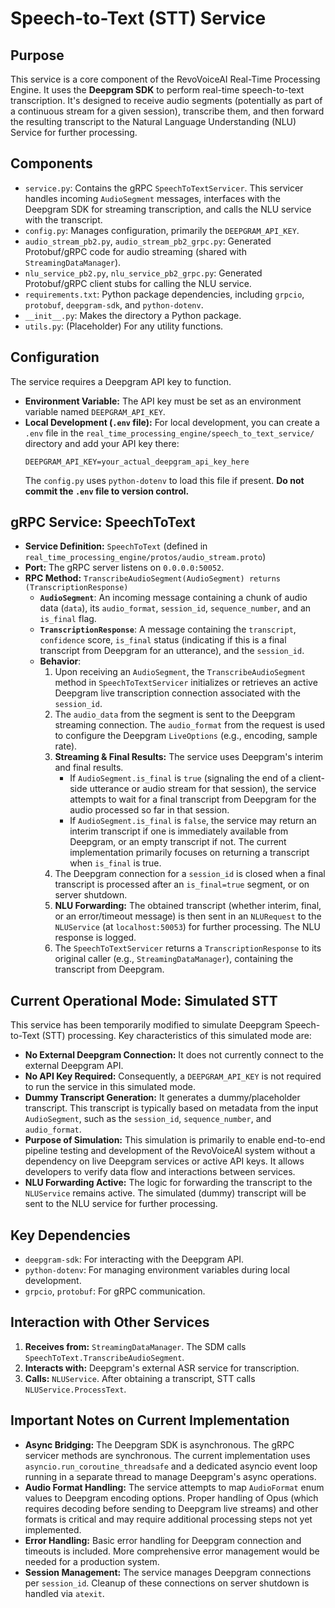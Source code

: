 # Speech-to-Text (STT) Service

## Purpose

This service is a core component of the RevoVoiceAI Real-Time Processing Engine. It uses the **Deepgram SDK** to perform real-time speech-to-text transcription. It's designed to receive audio segments (potentially as part of a continuous stream for a given session), transcribe them, and then forward the resulting transcript to the Natural Language Understanding (NLU) Service for further processing.

## Components

*   `service.py`: Contains the gRPC `SpeechToTextServicer`. This servicer handles incoming `AudioSegment` messages, interfaces with the Deepgram SDK for streaming transcription, and calls the NLU service with the transcript.
*   `config.py`: Manages configuration, primarily the `DEEPGRAM_API_KEY`.
*   `audio_stream_pb2.py`, `audio_stream_pb2_grpc.py`: Generated Protobuf/gRPC code for audio streaming (shared with `StreamingDataManager`).
*   `nlu_service_pb2.py`, `nlu_service_pb2_grpc.py`: Generated Protobuf/gRPC client stubs for calling the NLU service.
*   `requirements.txt`: Python package dependencies, including `grpcio`, `protobuf`, `deepgram-sdk`, and `python-dotenv`.
*   `__init__.py`: Makes the directory a Python package.
*   `utils.py`: (Placeholder) For any utility functions.

## Configuration

The service requires a Deepgram API key to function.
*   **Environment Variable:** The API key must be set as an environment variable named `DEEPGRAM_API_KEY`.
*   **Local Development (`.env` file):** For local development, you can create a `.env` file in the `real_time_processing_engine/speech_to_text_service/` directory and add your API key there:
    ```env
    DEEPGRAM_API_KEY=your_actual_deepgram_api_key_here
    ```
    The `config.py` uses `python-dotenv` to load this file if present. **Do not commit the `.env` file to version control.**

## gRPC Service: SpeechToText

*   **Service Definition:** `SpeechToText` (defined in `real_time_processing_engine/protos/audio_stream.proto`)
*   **Port:** The gRPC server listens on `0.0.0.0:50052`.
*   **RPC Method:** `TranscribeAudioSegment(AudioSegment) returns (TranscriptionResponse)`
    *   **`AudioSegment`**: An incoming message containing a chunk of audio data (`data`), its `audio_format`, `session_id`, `sequence_number`, and an `is_final` flag.
    *   **`TranscriptionResponse`**: A message containing the `transcript`, `confidence` score, `is_final` status (indicating if this is a final transcript from Deepgram for an utterance), and the `session_id`.
    *   **Behavior**:
        1.  Upon receiving an `AudioSegment`, the `TranscribeAudioSegment` method in `SpeechToTextServicer` initializes or retrieves an active Deepgram live transcription connection associated with the `session_id`.
        2.  The `audio_data` from the segment is sent to the Deepgram streaming connection. The `audio_format` from the request is used to configure the Deepgram `LiveOptions` (e.g., encoding, sample rate).
        3.  **Streaming & Final Results:** The service uses Deepgram's interim and final results.
            *   If `AudioSegment.is_final` is `true` (signaling the end of a client-side utterance or audio stream for that session), the service attempts to wait for a final transcript from Deepgram for the audio processed so far in that session.
            *   If `AudioSegment.is_final` is `false`, the service may return an interim transcript if one is immediately available from Deepgram, or an empty transcript if not. The current implementation primarily focuses on returning a transcript when `is_final` is true.
        4.  The Deepgram connection for a `session_id` is closed when a final transcript is processed after an `is_final=true` segment, or on server shutdown.
        5.  **NLU Forwarding:** The obtained transcript (whether interim, final, or an error/timeout message) is then sent in an `NLURequest` to the `NLUService` (at `localhost:50053`) for further processing. The NLU response is logged.
        6.  The `SpeechToTextServicer` returns a `TranscriptionResponse` to its original caller (e.g., `StreamingDataManager`), containing the transcript from Deepgram.

## Current Operational Mode: Simulated STT

This service has been temporarily modified to simulate Deepgram Speech-to-Text (STT) processing. Key characteristics of this simulated mode are:

*   **No External Deepgram Connection:** It does not currently connect to the external Deepgram API.
*   **No API Key Required:** Consequently, a `DEEPGRAM_API_KEY` is not required to run the service in this simulated mode.
*   **Dummy Transcript Generation:** It generates a dummy/placeholder transcript. This transcript is typically based on metadata from the input `AudioSegment`, such as the `session_id`, `sequence_number`, and `audio_format`.
*   **Purpose of Simulation:** This simulation is primarily to enable end-to-end pipeline testing and development of the RevoVoiceAI system without a dependency on live Deepgram services or active API keys. It allows developers to verify data flow and interactions between services.
*   **NLU Forwarding Active:** The logic for forwarding the transcript to the `NLUService` remains active. The simulated (dummy) transcript will be sent to the NLU service for further processing.

## Key Dependencies
*   `deepgram-sdk`: For interacting with the Deepgram API.
*   `python-dotenv`: For managing environment variables during local development.
*   `grpcio`, `protobuf`: For gRPC communication.

## Interaction with Other Services

1.  **Receives from:** `StreamingDataManager`. The SDM calls `SpeechToText.TranscribeAudioSegment`.
2.  **Interacts with:** Deepgram's external ASR service for transcription.
3.  **Calls:** `NLUService`. After obtaining a transcript, STT calls `NLUService.ProcessText`.

## Important Notes on Current Implementation
*   **Async Bridging:** The Deepgram SDK is asynchronous. The gRPC servicer methods are synchronous. The current implementation uses `asyncio.run_coroutine_threadsafe` and a dedicated asyncio event loop running in a separate thread to manage Deepgram's async operations.
*   **Audio Format Handling:** The service attempts to map `AudioFormat` enum values to Deepgram encoding options. Proper handling of Opus (which requires decoding before sending to Deepgram live streams) and other formats is critical and may require additional processing steps not yet implemented.
*   **Error Handling:** Basic error handling for Deepgram connection and timeouts is included. More comprehensive error management would be needed for a production system.
*   **Session Management:** The service manages Deepgram connections per `session_id`. Cleanup of these connections on server shutdown is handled via `atexit`.

